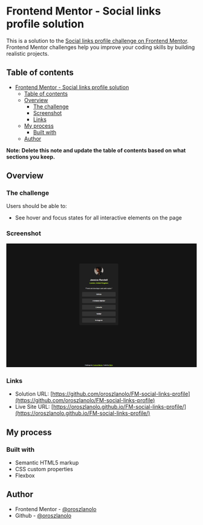 # Frontend Mentor - Social links profile solution

This is a solution to the [Social links profile challenge on Frontend Mentor](https://www.frontendmentor.io/challenges/social-links-profile-UG32l9m6dQ). Frontend Mentor challenges help you improve your coding skills by building realistic projects. 

## Table of contents

- [Frontend Mentor - Social links profile solution](#frontend-mentor---social-links-profile-solution)
  - [Table of contents](#table-of-contents)
  - [Overview](#overview)
    - [The challenge](#the-challenge)
    - [Screenshot](#screenshot)
    - [Links](#links)
  - [My process](#my-process)
    - [Built with](#built-with)
  - [Author](#author)

**Note: Delete this note and update the table of contents based on what sections you keep.**

## Overview

### The challenge

Users should be able to:

- See hover and focus states for all interactive elements on the page

### Screenshot

![](./screenshot.png)


### Links

- Solution URL: [https://github.com/oroszlanolo/FM-social-links-profile](https://github.com/oroszlanolo/FM-social-links-profile)
- Live Site URL: [https://oroszlanolo.github.io/FM-social-links-profile/](https://oroszlanolo.github.io/FM-social-links-profile/)

## My process

### Built with

- Semantic HTML5 markup
- CSS custom properties
- Flexbox


## Author

- Frontend Mentor - [@oroszlanolo](https://www.frontendmentor.io/profile/oroszlanolo)
- Github - [@oroszlanolo](https://github.com/oroszlanolo)

